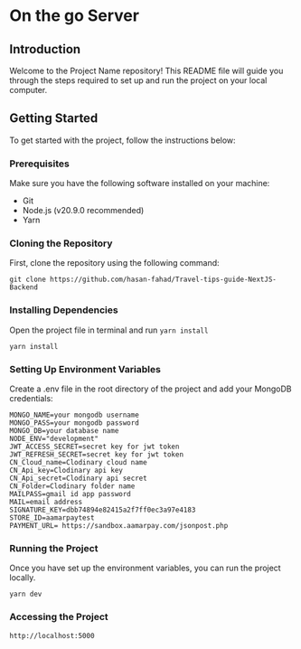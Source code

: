# On the go Server

## Introduction

Welcome to the Project Name repository! This README file will guide you through the steps required to set up and run the project on your local computer.

## Getting Started

To get started with the project, follow the instructions below:

### Prerequisites

Make sure you have the following software installed on your machine:

- Git
- Node.js (v20.9.0 recommended)
- Yarn

### Cloning the Repository

First, clone the repository using the following command:

```
git clone https://github.com/hasan-fahad/Travel-tips-guide-NextJS-Backend
```

### Installing Dependencies

Open the project file in terminal and run `yarn install`

```
yarn install

```

### Setting Up Environment Variables

Create a .env file in the root directory of the project and add your MongoDB credentials:

```
MONGO_NAME=your mongodb username
MONGO_PASS=your mongodb password
MONGO_DB=your database name
NODE_ENV="development"
JWT_ACCESS_SECRET=secret key for jwt token
JWT_REFRESH_SECRET=secret key for jwt token
CN_Cloud_name=Clodinary cloud name
CN_Api_key=Clodinary api key
CN_Api_secret=Clodinary api secret
CN_Folder=Clodinary folder name
MAILPASS=gmail id app password
MAIL=email address
SIGNATURE_KEY=dbb74894e82415a2f7ff0ec3a97e4183
STORE_ID=aamarpaytest
PAYMENT_URL= https://sandbox.aamarpay.com/jsonpost.php
```

### Running the Project

Once you have set up the environment variables, you can run the project locally.

```
yarn dev

```

### Accessing the Project

```
http://localhost:5000

```

